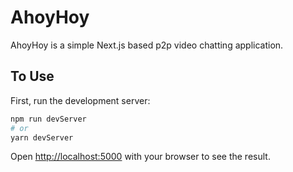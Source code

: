 # AhoyHoy

AhoyHoy is a simple Next.js based p2p video chatting application.

## To Use

First, run the development server:

```bash
npm run devServer
# or
yarn devServer
```

Open [http://localhost:5000](http://localhost:5000) with your browser to see the result.
